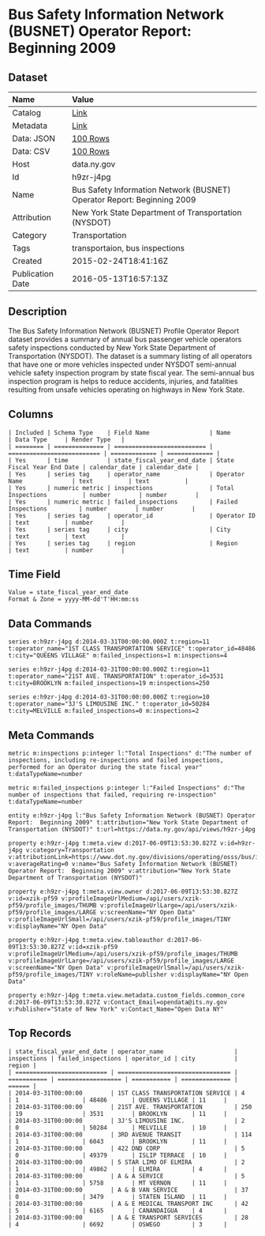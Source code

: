 # Bus Safety Information Network (BUSNET) Operator Report: Beginning 2009

## Dataset

| Name | Value |
| :--- | :---- |
| Catalog | [Link](https://catalog.data.gov/dataset/bus-safety-information-network-busnet-operator-report-beginning-2009) |
| Metadata | [Link](https://data.ny.gov/api/views/h9zr-j4pg) |
| Data: JSON | [100 Rows](https://data.ny.gov/api/views/h9zr-j4pg/rows.json?max_rows=100) |
| Data: CSV | [100 Rows](https://data.ny.gov/api/views/h9zr-j4pg/rows.csv?max_rows=100) |
| Host | data.ny.gov |
| Id | h9zr-j4pg |
| Name | Bus Safety Information Network (BUSNET) Operator Report: Beginning 2009 |
| Attribution | New York State Department of Transportation (NYSDOT) |
| Category | Transportation |
| Tags | transportaion, bus inspections |
| Created | 2015-02-24T18:41:16Z |
| Publication Date | 2016-05-13T16:57:13Z |

## Description

The Bus Safety Information Network (BUSNET) Profile Operator Report dataset provides a summary of annual bus passenger vehicle operators safety inspections conducted by New York State Department of Transportation (NYSDOT).   The dataset is a summary listing of all operators that have one or more vehicles inspected under NYSDOT semi-annual vehicle safety inspection program by state fiscal year.  The semi-annual bus inspection program is helps to reduce accidents, injuries, and fatalities resulting from unsafe vehicles operating on highways in New York State.

## Columns

```ls
| Included | Schema Type    | Field Name                 | Name                       | Data Type     | Render Type   |
| ======== | ============== | ========================== | ========================== | ============= | ============= |
| Yes      | time           | state_fiscal_year_end_date | State Fiscal Year End Date | calendar_date | calendar_date |
| Yes      | series tag     | operator_name              | Operator Name              | text          | text          |
| Yes      | numeric metric | inspections                | Total Inspections          | number        | number        |
| Yes      | numeric metric | failed_inspections         | Failed Inspections         | number        | number        |
| Yes      | series tag     | operator_id                | Operator ID                | text          | number        |
| Yes      | series tag     | city                       | City                       | text          | text          |
| Yes      | series tag     | region                     | Region                     | text          | number        |
```

## Time Field

```ls
Value = state_fiscal_year_end_date
Format & Zone = yyyy-MM-dd'T'HH:mm:ss
```

## Data Commands

```ls
series e:h9zr-j4pg d:2014-03-31T00:00:00.000Z t:region=11 t:operator_name="1ST CLASS TRANSPORTATION SERVICE" t:operator_id=48486 t:city="QUEENS VILLAGE" m:failed_inspections=1 m:inspections=4

series e:h9zr-j4pg d:2014-03-31T00:00:00.000Z t:region=11 t:operator_name="21ST AVE. TRANSPORTATION" t:operator_id=3531 t:city=BROOKLYN m:failed_inspections=19 m:inspections=250

series e:h9zr-j4pg d:2014-03-31T00:00:00.000Z t:region=10 t:operator_name="3J'S LIMOUSINE INC." t:operator_id=50284 t:city=MELVILLE m:failed_inspections=0 m:inspections=2
```

## Meta Commands

```ls
metric m:inspections p:integer l:"Total Inspections" d:"The number of inspections, including re-inspections and failed inspections, performed for an Operator during the state fiscal year" t:dataTypeName=number

metric m:failed_inspections p:integer l:"Failed Inspections" d:"The number of inspections that failed, requiring re-inspection" t:dataTypeName=number

entity e:h9zr-j4pg l:"Bus Safety Information Network (BUSNET) Operator Report:  Beginning 2009" t:attribution="New York State Department of Transportation (NYSDOT)" t:url=https://data.ny.gov/api/views/h9zr-j4pg

property e:h9zr-j4pg t:meta.view d:2017-06-09T13:53:30.827Z v:id=h9zr-j4pg v:category=Transportation v:attributionLink=https://www.dot.ny.gov/divisions/operating/osss/bus/inspection v:averageRating=0 v:name="Bus Safety Information Network (BUSNET) Operator Report:  Beginning 2009" v:attribution="New York State Department of Transportation (NYSDOT)"

property e:h9zr-j4pg t:meta.view.owner d:2017-06-09T13:53:30.827Z v:id=xzik-pf59 v:profileImageUrlMedium=/api/users/xzik-pf59/profile_images/THUMB v:profileImageUrlLarge=/api/users/xzik-pf59/profile_images/LARGE v:screenName="NY Open Data" v:profileImageUrlSmall=/api/users/xzik-pf59/profile_images/TINY v:displayName="NY Open Data"

property e:h9zr-j4pg t:meta.view.tableauthor d:2017-06-09T13:53:30.827Z v:id=xzik-pf59 v:profileImageUrlMedium=/api/users/xzik-pf59/profile_images/THUMB v:profileImageUrlLarge=/api/users/xzik-pf59/profile_images/LARGE v:screenName="NY Open Data" v:profileImageUrlSmall=/api/users/xzik-pf59/profile_images/TINY v:roleName=publisher v:displayName="NY Open Data"

property e:h9zr-j4pg t:meta.view.metadata.custom_fields.common_core d:2017-06-09T13:53:30.827Z v:Contact_Email=opendata@its.ny.gov v:Publisher="State of New York" v:Contact_Name="Open Data NY"
```

## Top Records

```ls
| state_fiscal_year_end_date | operator_name                    | inspections | failed_inspections | operator_id | city           | region | 
| ========================== | ================================ | =========== | ================== | =========== | ============== | ====== | 
| 2014-03-31T00:00:00        | 1ST CLASS TRANSPORTATION SERVICE | 4           | 1                  | 48486       | QUEENS VILLAGE | 11     | 
| 2014-03-31T00:00:00        | 21ST AVE. TRANSPORTATION         | 250         | 19                 | 3531        | BROOKLYN       | 11     | 
| 2014-03-31T00:00:00        | 3J'S LIMOUSINE INC.              | 2           | 0                  | 50284       | MELVILLE       | 10     | 
| 2014-03-31T00:00:00        | 3RD AVENUE TRANSIT               | 114         | 1                  | 6043        | BROOKLYN       | 11     | 
| 2014-03-31T00:00:00        | 422 DND CORP                     | 5           | 0                  | 49379       | ISLIP TERRACE  | 10     | 
| 2014-03-31T00:00:00        | 5 STAR LIMO OF ELMIRA            | 2           | 1                  | 49862       | ELMIRA         | 4      | 
| 2014-03-31T00:00:00        | A & A SERVICE                    | 5           | 1                  | 5758        | MT VERNON      | 11     | 
| 2014-03-31T00:00:00        | A & B VAN SERVICE                | 37          | 0                  | 3479        | STATEN ISLAND  | 11     | 
| 2014-03-31T00:00:00        | A & E MEDICAL TRANSPORT INC      | 42          | 5                  | 6165        | CANANDAIGUA    | 4      | 
| 2014-03-31T00:00:00        | A & E TRANSPORT SERVICES         | 28          | 4                  | 6692        | OSWEGO         | 3      | 
```